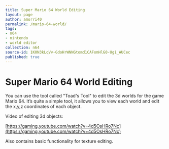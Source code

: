 ```yaml
---
title: Super Mario 64 World Editing
layout: page
author: amorri40
permalink: /mario-64-world/
tags:
- n64
- nintendo
- world editor
collection: n64
source-id: 1K0N3kLqVv-GdoHrWNNGtomd1CAFomHlG0-Ugi_AUCec
published: true
---
```

# Super Mario 64 World Editing

You can use the tool called "Toad's Tool" to edit the 3d worlds for the game Mario 64. It’s quite a simple tool, it allows you to view each world and edit the x,y,z coordinates of each object.

Video of editing 3d objects:

[https://gaming.youtube.com/watch?v=4d5OsHRo7Nc](https://gaming.youtube.com/watch?v=4d5OsHRo7Nc)

Also contains basic functionality for texture editing.

